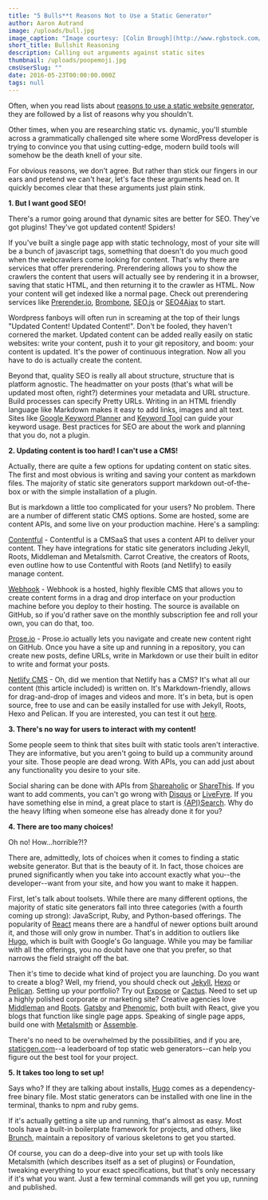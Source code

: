 ```yaml
---
title: "5 Bulls**t Reasons Not to Use a Static Generator"
author: Aaron Autrand
image: /uploads/bull.jpg
image_caption: "Image courtesy: [Colin Brough](http://www.rgbstock.com/user/ColinBrough)"
short_title: Bullshit Reasoning
description: Calling out arguments against static sites
thumbnail: /uploads/poopemoji.jpg
cmsUserSlug: ""
date: 2016-05-23T00:00:00.000Z
tags: null
---
```


Often, when you read lists about [reasons to use a static website generator](https://www.netlify.com/blog/2016/05/18/9-reasons-your-site-should-be-static), they are followed by a list of reasons why you shouldn't.

Other times, when you are researching static vs. dynamic, you'll stumble across a grammatically challenged site where some WordPress developer is trying to convince you that using cutting-edge, modern build tools will somehow be the death knell of your site.

<!-- excerpt -->

For obvious reasons, we don't agree. But rather than stick our fingers in our ears and pretend we can't hear, let's face these arguments head on. It quickly becomes clear that these arguments just plain stink.

**1. But I want good SEO!**

There's a rumor going around that dynamic sites are better for SEO. They've got plugins! They've got updated content! Spiders!

If you've built a single page app with static technology, most of your site will be a bunch of javascript tags, something that doesn't do you much good when the webcrawlers come looking for content. That's why there are services that offer prerendering. Prerendering allows you to show the crawlers the content that users will actually see by rendering it in a browser, saving that static HTML, and then returning it to the crawler as HTML. Now your content will get indexed like a normal page. Check out prerendering services like [Prerender.io](https://prerender.io/), [Brombone](http://www.brombone.com/), [SEO.js](http://getseojs.com/) or [SEO4Ajax](http://www.seo4ajax.com/) to start.  

Wordpress fanboys will often run in screaming at the top of their lungs "Updated Content! Updated Content!". Don't be fooled, they haven't cornered the market. Updated content can be added really easily on static websites: write your content, push it to your git repository, and boom: your content is updated. It's the power of continuous integration. Now all you have to do is actually create the content.

Beyond that, quality SEO is really all about structure, structure that is platform agnostic. The headmatter on your posts (that's what will be updated most often, right?) determines your metadata and URL structure. Build processes can specify Pretty URLs. Writing in an HTML friendly language like Markdown makes it easy to add links, images and alt text. Sites like [Google Keyword Planner](https://adwords.google.com/KeywordPlanner) and [Keyword Tool](www.keywordtool.io) can guide your keyword usage. Best practices for SEO are about the work and planning that you do, not a plugin.

**2. Updating content is too hard! I can't use a CMS!**

Actually, there are quite a few options for updating content on static sites. The first and most obvious is writing and saving your content as markdown files. The majority of static site generators support markdown out-of-the-box or with the simple installation of a plugin.

But is markdown a little too complicated for your users? No problem. There are a number of different static CMS options. Some are hosted, some are content APIs, and some live on your production machine. Here's a sampling:

[Contentful](https://www.contentful.com) - Contentful is a CMSaaS that uses a content API to deliver your content. They have integrations for static site generators including Jekyll, Roots, Middleman and Metalsmith. Carrot Creative, the creators of Roots, even outline how to use Contentful with Roots (and Netlify) to easily manage content.

[Webhook](http://www.webhook.com/) - Webhook is a hosted, highly flexible CMS that allows you to create content forms in a drag and drop interface on your production machine before you deploy to their hosting. The source is available on GitHub, so if you'd rather save on the monthly subscription fee and roll your own, you can do that, too.

[Prose.io](http://prose.io/) - Prose.io actually lets you navigate and create new content right on GitHub. Once you have a site up and running in a repository, you can create new posts, define URLs, write in Markdown or use their built in editor to write and format your posts.

[Netlify CMS](https://github.com/netlify/netlify-cms) - Oh, did we mention that Netlify has a CMS? It's what all our content (this article included) is written on. It's Markdown-friendly, allows for drag-and-drop of images and videos and more. It's in beta, but is open source, free to use and can be easily installed for use with Jekyll, Roots, Hexo and Pelican. If you are interested, you can test it out [here](https://cms.netlify.com).

**3. There's no way for users to interact with my content!**

Some people seem to think that sites built with static tools aren't interactive. They are informative, but you aren't going to build up a community around your site. Those people are dead wrong. With APIs, you can add just about any functionality you desire to your site.

Social sharing can be done with APIs from [Shareaholic](https://shareaholic.com/api) or [ShareThis](https://developer.sharethis.com). If you want to add comments, you can't go wrong with [Disqus](https://disqus.com/api/docs/) or [LiveFyre](http://answers.livefyre.com/developers). If you have something else in mind, a great place to start is [{API}Search](http://apis.io/). Why do the heavy lifting when someone else has already done it for you?

**4. There are too many choices!**

Oh no! How...horrible?!?

There are, admittedly, lots of choices when it comes to finding a static website generator. But that is the beauty of it. In fact, those choices are pruned significantly when you take into account exactly what you--the developer--want from your site, and how you want to make it happen.

First, let's talk about toolsets. While there are many different options, the majority of static site generators fall into three categories (with a fourth coming up strong): JavaScript, Ruby, and Python-based offerings. The popularity of [React](https://facebook.github.io/react/) means there are a handful of newer options built around it, and those will only grow in number. That's in addition to outliers like [Hugo](gohugo.io), which is built with Google's Go language. While you may be familiar with all the offerings, you no doubt have one that you prefer, so that narrows the field straight off the bat.

Then it's time to decide what kind of project you are launching. Do you want to create a blog? Well, my friend, you should check out [Jekyll](http://jekyllrb.com/), [Hexo](http://hexo.io/) or [Pelican](http://blog.getpelican.com/). Setting up your portfolio? Try out [Expose](https://github.com/Jack000/Expose) or [Cactus](https://github.com/koenbok/Cactus/). Need to set up a highly polished corporate or marketing site? Creative agencies love [Middleman](middlemanapp.com) and [Roots](http://roots.cx/). [Gatsby](https://github.com/gatsbyjs/gatsby) and [Phenomic](https://phenomic.io/), both built with React, give you blogs that function like single page apps. Speaking of single page apps, build one with [Metalsmith](http://www.metalsmith.io/) or [Assemble](http://assemble.io/).

There's no need to be overwhelmed by the possibilities, and if you are, [staticgen.com](http://www.staticgen.com)--a leaderboard of top static web generators--can help you figure out the best tool for your project.

**5. It takes too long to set up!**

Says who? If they are talking about installs, [Hugo](gohugo.io) comes as a dependency-free binary file. Most static generators can be installed with one line in the terminal, thanks to npm and ruby gems.

If it's actually getting a site up and running, that's almost as easy. Most tools have a built-in boilerplate framework for projects, and others, like [Brunch](http://brunch.io/), maintain a repository of various skeletons to get you started.

Of course, you can do a deep-dive into your set up with tools like Metalsmith (which describes itself as a set of plugins) or Foundation, tweaking everything to your exact specifications, but that's only necessary if it's what you want. Just a few terminal commands will get you up, running and published.
